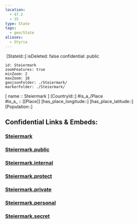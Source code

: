 ```yaml
---
location:
  - 47.2
  - 15
type: State
tags:
  - geo/State
aliases:
  - Styria
---
```

﻿
﻿[StateId::] 
isDeleted: false
confidential: public
```leaflet
id: Steiermark
zoomFeatures: true 
minZoom: 2 
maxZoom: 18
geojsonFolder: ./Steiermark/
markerFolder: ./Steiermark/
```

[ name :: Steiermark ] 
[CountryId::] 
#is_a_/Place  
#is_a_ :: [[Place]] 
[has_place_longitude::] 
[has_place_latitude::] 
[Population::] 


## Confidential Links & Embeds: 

### [Steiermark](/_Standards/Earth/Continent/Europe/Europe~Central/Austria/Austrias_States/Steiermark.md) 

### [Steiermark.public](/_public/Earth/Continent/Europe/Europe~Central/Austria/Austrias_States/Steiermark.public.md) 

### [Steiermark.internal](/_internal/Earth/Continent/Europe/Europe~Central/Austria/Austrias_States/Steiermark.internal.md) 

### [Steiermark.protect](/_protect/Earth/Continent/Europe/Europe~Central/Austria/Austrias_States/Steiermark.protect.md) 

### [Steiermark.private](/_private/Earth/Continent/Europe/Europe~Central/Austria/Austrias_States/Steiermark.private.md) 

### [Steiermark.personal](/_personal/Earth/Continent/Europe/Europe~Central/Austria/Austrias_States/Steiermark.personal.md) 

### [Steiermark.secret](/_secret/Earth/Continent/Europe/Europe~Central/Austria/Austrias_States/Steiermark.secret.md)

